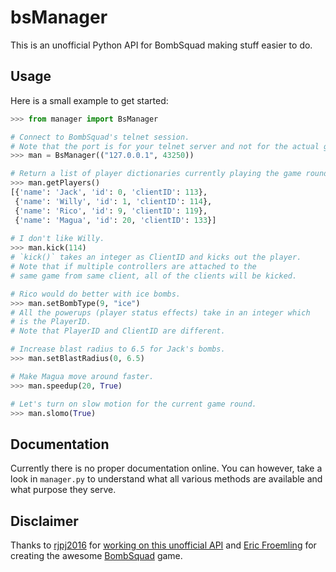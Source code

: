 # bsManager

This is an unofficial Python API for BombSquad making stuff easier to do.

## Usage

Here is a small example to get started:
```python
>>> from manager import BsManager

# Connect to BombSquad's telnet session.
# Note that the port is for your telnet server and not for the actual game instance.
>>> man = BsManager(("127.0.0.1", 43250))

# Return a list of player dictionaries currently playing the game round.
>>> man.getPlayers()
[{'name': 'Jack', 'id': 0, 'clientID': 113},
 {'name': 'Willy', 'id': 1, 'clientID': 114},
 {'name': 'Rico', 'id': 9, 'clientID': 119},
 {'name': 'Magua', 'id': 20, 'clientID': 133}]
 
# I don't like Willy.
>>> man.kick(114)
# `kick()` takes an integer as ClientID and kicks out the player.
# Note that if multiple controllers are attached to the
# same game from same client, all of the clients will be kicked.

# Rico would do better with ice bombs.
>>> man.setBombType(9, "ice")
# All the powerups (player status effects) take in an integer which
# is the PlayerID.
# Note that PlayerID and ClientID are different.

# Increase blast radius to 6.5 for Jack's bombs.
>>> man.setBlastRadius(0, 6.5)

# Make Magua move around faster.
>>> man.speedup(20, True)

# Let's turn on slow motion for the current game round.
>>> man.slomo(True)
```

## Documentation

Currently there is no proper documentation online. You can however, take a look
in `manager.py` to understand what all various methods are available and what
purpose they serve.

## Disclaimer

Thanks to [rjpj2016](https://github.com/rjpj2016) for
[working on this unofficial API](https://github.com/rjpj2016/bsManager)
and [Eric Froemling](https://www.froemling.net/about) for creating the
awesome [BombSquad](https://www.froemling.net/apps/bombsquad) game.
